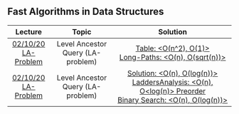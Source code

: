 ## Fast Algorithms in Data Structures

Lecture|Topic|Solution
:-:|:-:|:-:
[02/10/20](https://github.com/andy489/Fast_Algorithms_in_Data_Structures/blob/main/Level%20Ancestor%20Query%20(LA-problem)/LAQ%20(Level%20Ancestor%20Query).pdf)<br>[LA-Problem](https://github.com/andy489/Fast_Algorithms_in_Data_Structures/blob/main/Level%20Ancestor%20Query%20(LA-problem)/Level%20Ancestor%20Problem%20simplified.pdf)|Level Ancestor Query (LA-problem)|[Table: <O(n^2), O(1)>](https://github.com/andy489/Fast_Algorithms_in_Data_Structures/blob/main/Level%20Ancestor%20Query%20(LA-problem)/%3CO(n%5E2)%2C%20O(1)%3E%20solution.cpp)<br>[Long-Paths: <O(n), O(sqrt(n))>](https://github.com/andy489/Fast_Algorithms_in_Data_Structures/blob/main/Level%20Ancestor%20Query%20(LA-problem)/%3CO(n)%2C%20O(sqrt(n))%3E%20solution.cpp)
[02/10/20]()<br>[LA-Problem]()|Level Ancestor Query (LA-problem)|[Solution: <O(n), O(log(n))> Ladders](https://github.com/andy489/Fast_Algorithms_in_Data_Structures/blob/main/Level%20Ancestor%20Query%20(LA-problem)/%3CO(n)%2C%20O(log(n))%3E%20ladders.cpp)[Analysis: <O(n), O<log(n)> Preorder](https://github.com/andy489/Fast_Algorithms_in_Data_Structures/blob/main/Level%20Ancestor%20Query%20(LA-problem)/A%20Simple%20Solution%20to%20the%20Level-Ancestor%20Problem.pdf)<br>[Binary Search: <O(n), O(log(n))>](https://github.com/andy489/Fast_Algorithms_in_Data_Structures/blob/main/Level%20Ancestor%20Query%20(LA-problem)/%3CO(n)%2C%20O(log(n))%3E%20solution.cpp)


